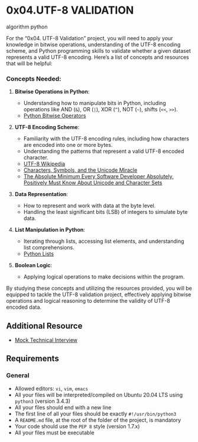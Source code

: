 # 0x04.UTF-8 VALIDATION

algorithm       python

<div class="panel panel-default" id="project-description">
  <div class="panel-body">
    <p>For the “0x04. UTF-8 Validation” project, you will need to apply your knowledge in bitwise operations, understanding of the UTF-8 encoding scheme, and Python programming skills to validate whether a given dataset represents a valid UTF-8 encoding. Here’s a list of concepts and resources that will be helpful:</p>

<h3>Concepts Needed:</h3>

<ol>
<li><p><strong>Bitwise Operations in Python</strong>:</p>

<ul>
<li>Understanding how to manipulate bits in Python, including operations like AND (<code>&amp;</code>), OR (<code>|</code>), XOR (<code>^</code>), NOT (<code>~</code>), shifts (<code>&lt;&lt;</code>, <code>&gt;&gt;</code>).</li>
<li><a href="https://wiki.python.org/moin/BitwiseOperators" title="Python Bitwise Operators" target="_blank">Python Bitwise Operators</a></li>
</ul></li>
<li><p><strong>UTF-8 Encoding Scheme</strong>:</p>

<ul>
<li>Familiarity with the UTF-8 encoding rules, including how characters are encoded into one or more bytes.</li>
<li>Understanding the patterns that represent a valid UTF-8 encoded character.</li>
<li><a href="https://en.wikipedia.org/wiki/UTF-8" title="UTF-8 Wikipedia" target="_blank">UTF-8 Wikipedia</a></li>
<li><a href="https://www.youtube.com/watch?v=MijmeoH9LT4" title="Characters, Symbols, and the Unicode Miracle" target="_blank">Characters, Symbols, and the Unicode Miracle</a></li>
<li><a href="https://www.joelonsoftware.com/2003/10/08/the-absolute-minimum-every-software-developer-absolutely-positively-must-know-about-unicode-and-character-sets-no-excuses/" title="The Absolute Minimum Every Software Developer Absolutely, Positively Must Know About Unicode and Character Sets" target="_blank">The Absolute Minimum Every Software Developer Absolutely, Positively Must Know About Unicode and Character Sets</a></li>
</ul></li>
<li><p><strong>Data Representation</strong>:</p>

<ul>
<li>How to represent and work with data at the byte level.</li>
<li>Handling the least significant bits (LSB) of integers to simulate byte data.</li>
</ul></li>
<li><p><strong>List Manipulation in Python</strong>:</p>

<ul>
<li>Iterating through lists, accessing list elements, and understanding list comprehensions.</li>
<li><a href="https://docs.python.org/3/tutorial/datastructures.html#more-on-lists" title="Python Lists" target="_blank">Python Lists</a></li>
</ul></li>
<li><p><strong>Boolean Logic</strong>:</p>

<ul>
<li>Applying logical operations to make decisions within the program.</li>
</ul></li>
</ol>

<p>By studying these concepts and utilizing the resources provided, you will be equipped to tackle the UTF-8 validation project, effectively applying bitwise operations and logical reasoning to determine the validity of UTF-8 encoded data.</p>

<h2>Additional Resource</h2>

<ul>
<li><a href="https://www.youtube.com/watch?feature=shared&v=QvqvMxg24gY" title="Mock Technical Interview" target="_blank">Mock Technical Interview</a></li>
</ul>

<h2>Requirements</h2>

<h3>General</h3>

<ul>
<li>Allowed editors: <code>vi</code>, <code>vim</code>, <code>emacs</code></li>
<li>All your files will be interpreted/compiled on Ubuntu 20.04 LTS using <code>python3</code> (version 3.4.3)</li>
<li>All your files should end with a new line</li>
<li>The first line of all your files should be exactly <code>#!/usr/bin/python3</code></li>
<li>A <code>README.md</code> file, at the root of the folder of the project, is mandatory</li>
<li>Your code should use the <code>PEP 8</code> style (version 1.7.x)</li>
<li>All your files must be executable</li>
</ul>

  </div>
</div>